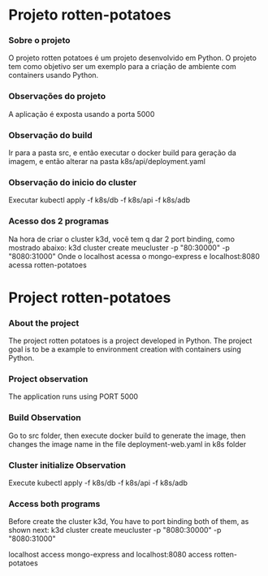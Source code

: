 # Projeto rotten-potatoes

### Sobre o projeto
O projeto rotten potatoes é um projeto desenvolvido em Python. O projeto tem como objetivo ser um exemplo para a criação de ambiente com containers usando Python.

### Observações do projeto
A aplicação é exposta usando a porta 5000

### Observação do build
Ir para a pasta src, e então executar o docker build para geração da imagem, e então alterar na pasta k8s/api/deployment.yaml

### Observação do inicio do cluster
Executar kubectl apply -f k8s/db -f k8s/api -f k8s/adb

### Acesso dos 2 programas
Na hora de criar o cluster k3d, você tem q dar 2 port binding, como mostrado abaixo:
k3d cluster create meucluster -p "80:30000" -p "8080:31000"
Onde o localhost acessa o mongo-express e localhost:8080 acessa rotten-potatoes 

# Project rotten-potatoes

### About the project
The project rotten potatoes is a project developed in Python. The project goal is to be a example to environment creation with containers using Python.

### Project observation
The application runs using PORT 5000

### Build Observation
Go to src folder, then execute docker build to generate the image, then changes the image name in the file deployment-web.yaml in k8s folder

### Cluster initialize Observation
Execute kubectl apply -f k8s/db -f k8s/api -f k8s/adb

### Access both programs
Before create the cluster k3d, You have to port binding both of them, as shown next:
k3d cluster create meucluster -p "8080:30000" -p "8080:31000"

localhost access mongo-express and localhost:8080 access rotten-potatoes
